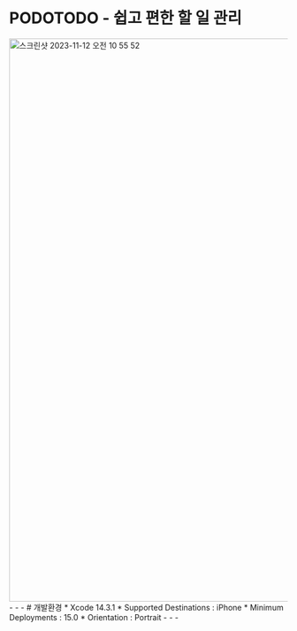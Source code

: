 # PODOTODO - 쉽고 편한 할 일 관리
<img width="1018" alt="스크린샷 2023-11-12 오전 10 55 52" src="https://github.com/i-seo725/PodoTodo/assets/140357379/901e9bd8-1d6f-4dd6-bd61-eb324756a777">
- - -
# 개발환경
  * Xcode 14.3.1
  * Supported Destinations : iPhone
  * Minimum Deployments : 15.0
  * Orientation : Portrait
- - -
